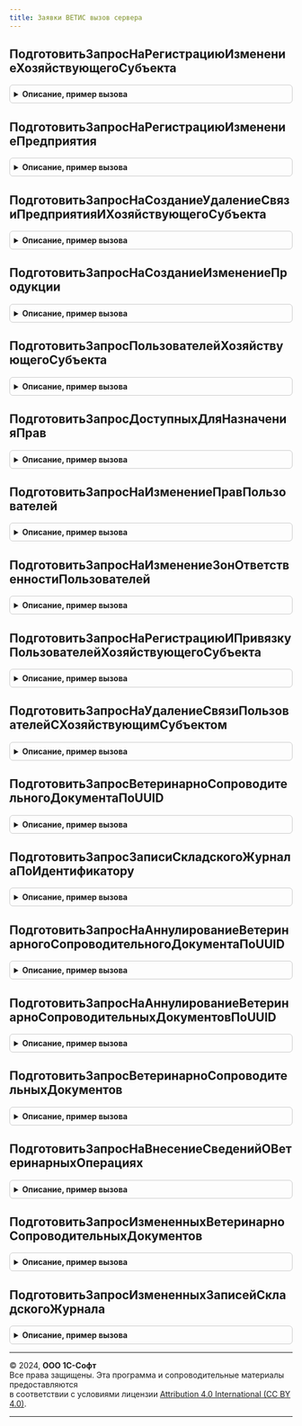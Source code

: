 ```yaml
---
title: Заявки ВЕТИС вызов сервера
---
```



## ПодготовитьЗапросНаРегистрациюИзменениеХозяйствующегоСубъекта
<details style="margin: 1em 0; padding: 0.5em; border: 1px solid #ccc; border-radius: 6px;">

<summary style="font-weight: bold; cursor: pointer;">Описание, пример вызова</summary>

```bsl

Функция ПодготовитьЗапросНаРегистрациюИзменениеХозяйствующегоСубъекта(Знач ХозяйствующийСубъект, ДанныеХозяйствующегоСубъекта, УникальныйИдентификатор) Экспорт
```

Пример вызова
```bsl
Результат = ЗаявкиВЕТИСВызовСервера.ПодготовитьЗапросНаРегистрациюИзменениеХозяйствующегоСубъекта(ХозяйствующийСубъект, ДанныеХозяйствующегоСубъекта, УникальныйИдентификатор) 
```
</details>

## ПодготовитьЗапросНаРегистрациюИзменениеПредприятия
<details style="margin: 1em 0; padding: 0.5em; border: 1px solid #ccc; border-radius: 6px;">

<summary style="font-weight: bold; cursor: pointer;">Описание, пример вызова</summary>

```bsl

Функция ПодготовитьЗапросНаРегистрациюИзменениеПредприятия(Знач ХозяйствующийСубъект, ДанныеПредприятия, УникальныйИдентификатор) Экспорт
```

Пример вызова
```bsl
Результат = ЗаявкиВЕТИСВызовСервера.ПодготовитьЗапросНаРегистрациюИзменениеПредприятия(ХозяйствующийСубъект, ДанныеПредприятия, УникальныйИдентификатор) 
```
</details>

## ПодготовитьЗапросНаСозданиеУдалениеСвязиПредприятияИХозяйствующегоСубъекта
<details style="margin: 1em 0; padding: 0.5em; border: 1px solid #ccc; border-radius: 6px;">

<summary style="font-weight: bold; cursor: pointer;">Описание, пример вызова</summary>

```bsl

Функция ПодготовитьЗапросНаСозданиеУдалениеСвязиПредприятияИХозяйствующегоСубъекта(Знач ХозяйствующийСубъект, Предприятие, СпособИзменения, GLN, УникальныйИдентификатор) Экспорт
```

Пример вызова
```bsl
Результат = ЗаявкиВЕТИСВызовСервера.ПодготовитьЗапросНаСозданиеУдалениеСвязиПредприятияИХозяйствующегоСубъекта(ХозяйствующийСубъект, Предприятие, СпособИзменения, GLN, УникальныйИдентификатор) 
```
</details>

## ПодготовитьЗапросНаСозданиеИзменениеПродукции
<details style="margin: 1em 0; padding: 0.5em; border: 1px solid #ccc; border-radius: 6px;">

<summary style="font-weight: bold; cursor: pointer;">Описание, пример вызова</summary>

```bsl

Функция ПодготовитьЗапросНаСозданиеИзменениеПродукции(Знач ХозяйствующийСубъект, ДанныеПродукции, УникальныйИдентификатор) Экспорт
```

Пример вызова
```bsl
Результат = ЗаявкиВЕТИСВызовСервера.ПодготовитьЗапросНаСозданиеИзменениеПродукции(ХозяйствующийСубъект, ДанныеПродукции, УникальныйИдентификатор) 
```
</details>

## ПодготовитьЗапросПользователейХозяйствующегоСубъекта
<details style="margin: 1em 0; padding: 0.5em; border: 1px solid #ccc; border-radius: 6px;">

<summary style="font-weight: bold; cursor: pointer;">Описание, пример вызова</summary>

```bsl

Функция ПодготовитьЗапросПользователейХозяйствующегоСубъекта(Знач ХозяйствующийСубъект, Знач КоличествоЭлементов, УникальныйИдентификатор, НастройкаОбмена = Неопределено) Экспорт
```

Пример вызова
```bsl
Результат = ЗаявкиВЕТИСВызовСервера.ПодготовитьЗапросПользователейХозяйствующегоСубъекта(ХозяйствующийСубъект, КоличествоЭлементов, УникальныйИдентификатор, НастройкаОбмена);
```
</details>

## ПодготовитьЗапросДоступныхДляНазначенияПрав
<details style="margin: 1em 0; padding: 0.5em; border: 1px solid #ccc; border-radius: 6px;">

<summary style="font-weight: bold; cursor: pointer;">Описание, пример вызова</summary>

```bsl

Функция ПодготовитьЗапросДоступныхДляНазначенияПрав(Знач ХозяйствующийСубъект, КоличествоЭлементов, УникальныйИдентификатор) Экспорт
```

Пример вызова
```bsl
Результат = ЗаявкиВЕТИСВызовСервера.ПодготовитьЗапросДоступныхДляНазначенияПрав(ХозяйствующийСубъект, КоличествоЭлементов, УникальныйИдентификатор) 
```
</details>

## ПодготовитьЗапросНаИзменениеПравПользователей
<details style="margin: 1em 0; padding: 0.5em; border: 1px solid #ccc; border-radius: 6px;">

<summary style="font-weight: bold; cursor: pointer;">Описание, пример вызова</summary>

```bsl

Функция ПодготовитьЗапросНаИзменениеПравПользователей(Знач ХозяйствующийСубъект, ДанныеПользователей, УникальныйИдентификатор) Экспорт
```

Пример вызова
```bsl
Результат = ЗаявкиВЕТИСВызовСервера.ПодготовитьЗапросНаИзменениеПравПользователей(ХозяйствующийСубъект, ДанныеПользователей, УникальныйИдентификатор) 
```
</details>

## ПодготовитьЗапросНаИзменениеЗонОтветственностиПользователей
<details style="margin: 1em 0; padding: 0.5em; border: 1px solid #ccc; border-radius: 6px;">

<summary style="font-weight: bold; cursor: pointer;">Описание, пример вызова</summary>

```bsl

Функция ПодготовитьЗапросНаИзменениеЗонОтветственностиПользователей(Знач ХозяйствующийСубъект, ДанныеПользователей, УникальныйИдентификатор) Экспорт
```

Пример вызова
```bsl
Результат = ЗаявкиВЕТИСВызовСервера.ПодготовитьЗапросНаИзменениеЗонОтветственностиПользователей(ХозяйствующийСубъект, ДанныеПользователей, УникальныйИдентификатор) 
```
</details>

## ПодготовитьЗапросНаРегистрациюИПривязкуПользователейХозяйствующегоСубъекта
<details style="margin: 1em 0; padding: 0.5em; border: 1px solid #ccc; border-radius: 6px;">

<summary style="font-weight: bold; cursor: pointer;">Описание, пример вызова</summary>

```bsl

Функция ПодготовитьЗапросНаРегистрациюИПривязкуПользователейХозяйствующегоСубъекта(Знач ХозяйствующийСубъект, ДанныеПользователей, УникальныйИдентификатор) Экспорт
```

Пример вызова
```bsl
Результат = ЗаявкиВЕТИСВызовСервера.ПодготовитьЗапросНаРегистрациюИПривязкуПользователейХозяйствующегоСубъекта(ХозяйствующийСубъект, ДанныеПользователей, УникальныйИдентификатор) 
```
</details>

## ПодготовитьЗапросНаУдалениеСвязиПользователейСХозяйствующимСубъектом
<details style="margin: 1em 0; padding: 0.5em; border: 1px solid #ccc; border-radius: 6px;">

<summary style="font-weight: bold; cursor: pointer;">Описание, пример вызова</summary>

```bsl

Функция ПодготовитьЗапросНаУдалениеСвязиПользователейСХозяйствующимСубъектом(Знач ХозяйствующийСубъект, ПользователиВЕТИС, УникальныйИдентификатор) Экспорт
```

Пример вызова
```bsl
Результат = ЗаявкиВЕТИСВызовСервера.ПодготовитьЗапросНаУдалениеСвязиПользователейСХозяйствующимСубъектом(ХозяйствующийСубъект, ПользователиВЕТИС, УникальныйИдентификатор) 
```
</details>

## ПодготовитьЗапросВетеринарноСопроводительногоДокументаПоUUID
<details style="margin: 1em 0; padding: 0.5em; border: 1px solid #ccc; border-radius: 6px;">

<summary style="font-weight: bold; cursor: pointer;">Описание, пример вызова</summary>

```bsl

Функция ПодготовитьЗапросВетеринарноСопроводительногоДокументаПоUUID(Знач ХозяйствующийСубъект, Предприятие, Идентификаторы, УникальныйИдентификатор) Экспорт
```

Пример вызова
```bsl
Результат = ЗаявкиВЕТИСВызовСервера.ПодготовитьЗапросВетеринарноСопроводительногоДокументаПоUUID(ХозяйствующийСубъект, Предприятие, Идентификаторы, УникальныйИдентификатор) 
```
</details>

## ПодготовитьЗапросЗаписиСкладскогоЖурналаПоИдентификатору
<details style="margin: 1em 0; padding: 0.5em; border: 1px solid #ccc; border-radius: 6px;">

<summary style="font-weight: bold; cursor: pointer;">Описание, пример вызова</summary>

```bsl

Функция ПодготовитьЗапросЗаписиСкладскогоЖурналаПоИдентификатору(Знач ХозяйствующийСубъект, Предприятие, Идентификатор, УникальныйИдентификатор) Экспорт
```

Пример вызова
```bsl
Результат = ЗаявкиВЕТИСВызовСервера.ПодготовитьЗапросЗаписиСкладскогоЖурналаПоИдентификатору(ХозяйствующийСубъект, Предприятие, Идентификатор, УникальныйИдентификатор) 
```
</details>

## ПодготовитьЗапросНаАннулированиеВетеринарногоСопроводительногоДокументаПоUUID
<details style="margin: 1em 0; padding: 0.5em; border: 1px solid #ccc; border-radius: 6px;">

<summary style="font-weight: bold; cursor: pointer;">Описание, пример вызова</summary>

```bsl

Функция ПодготовитьЗапросНаАннулированиеВетеринарногоСопроводительногоДокументаПоUUID( Экспорт
```

Пример вызова
```bsl
Результат = ЗаявкиВЕТИСВызовСервера.ПодготовитьЗапросНаАннулированиеВетеринарногоСопроводительногоДокументаПоUUID();
```
</details>

## ПодготовитьЗапросНаАннулированиеВетеринарноСопроводительныхДокументовПоUUID
<details style="margin: 1em 0; padding: 0.5em; border: 1px solid #ccc; border-radius: 6px;">

<summary style="font-weight: bold; cursor: pointer;">Описание, пример вызова</summary>

```bsl

Функция ПодготовитьЗапросНаАннулированиеВетеринарноСопроводительныхДокументовПоUUID( Экспорт
```

Пример вызова
```bsl
Результат = ЗаявкиВЕТИСВызовСервера.ПодготовитьЗапросНаАннулированиеВетеринарноСопроводительныхДокументовПоUUID();
```
</details>

## ПодготовитьЗапросВетеринарноСопроводительныхДокументов
<details style="margin: 1em 0; padding: 0.5em; border: 1px solid #ccc; border-radius: 6px;">

<summary style="font-weight: bold; cursor: pointer;">Описание, пример вызова</summary>

```bsl

Функция ПодготовитьЗапросВетеринарноСопроводительныхДокументов(Знач ХозяйствующийСубъект, Предприятие, ПараметрыОтбора, УникальныйИдентификатор, НастройкаОбмена = Неопределено) Экспорт
```

Пример вызова
```bsl
Результат = ЗаявкиВЕТИСВызовСервера.ПодготовитьЗапросВетеринарноСопроводительныхДокументов(ХозяйствующийСубъект, Предприятие, ПараметрыОтбора, УникальныйИдентификатор, НастройкаОбмена);
```
</details>

## ПодготовитьЗапросНаВнесениеСведенийОВетеринарныхОперациях
<details style="margin: 1em 0; padding: 0.5em; border: 1px solid #ccc; border-radius: 6px;">

<summary style="font-weight: bold; cursor: pointer;">Описание, пример вызова</summary>

```bsl

Функция ПодготовитьЗапросНаВнесениеСведенийОВетеринарныхОперациях(Знач ХозяйствующийСубъект, ПараметрыЗапроса, УникальныйИдентификатор) Экспорт
```

Пример вызова
```bsl
Результат = ЗаявкиВЕТИСВызовСервера.ПодготовитьЗапросНаВнесениеСведенийОВетеринарныхОперациях(ХозяйствующийСубъект, ПараметрыЗапроса, УникальныйИдентификатор) 
```
</details>

## ПодготовитьЗапросИзмененныхВетеринарноСопроводительныхДокументов
<details style="margin: 1em 0; padding: 0.5em; border: 1px solid #ccc; border-radius: 6px;">

<summary style="font-weight: bold; cursor: pointer;">Описание, пример вызова</summary>

```bsl

Функция ПодготовитьЗапросИзмененныхВетеринарноСопроводительныхДокументов(Знач ХозяйствующийСубъект, Предприятие, КоличествоЭлементов, УникальныйИдентификатор) Экспорт
```

Пример вызова
```bsl
Результат = ЗаявкиВЕТИСВызовСервера.ПодготовитьЗапросИзмененныхВетеринарноСопроводительныхДокументов(ХозяйствующийСубъект, Предприятие, КоличествоЭлементов, УникальныйИдентификатор) 
```
</details>

## ПодготовитьЗапросИзмененныхЗаписейСкладскогоЖурнала
<details style="margin: 1em 0; padding: 0.5em; border: 1px solid #ccc; border-radius: 6px;">

<summary style="font-weight: bold; cursor: pointer;">Описание, пример вызова</summary>

```bsl

Функция ПодготовитьЗапросИзмененныхЗаписейСкладскогоЖурнала(Знач ХозяйствующийСубъект, Предприятие, КоличествоЭлементов, УникальныйИдентификатор) Экспорт
```

Пример вызова
```bsl
Результат = ЗаявкиВЕТИСВызовСервера.ПодготовитьЗапросИзмененныхЗаписейСкладскогоЖурнала(ХозяйствующийСубъект, Предприятие, КоличествоЭлементов, УникальныйИдентификатор) 
```
</details>

---

© 2024, **ООО 1С-Софт**  
Все права защищены. Эта программа и сопроводительные материалы предоставляются  
в соответствии с условиями лицензии [Attribution 4.0 International (CC BY 4.0)](https://creativecommons.org/licenses/by/4.0/legalcode).

---
